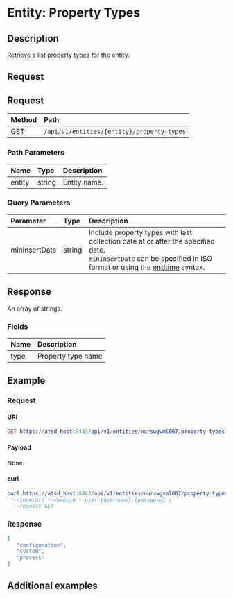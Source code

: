 # Entity: Property Types

## Description

Retrieve a list property types for the entity. 

## Request

## Request

| **Method** | **Path** | 
|:---|:---|
| GET | `/api/v1/entities/{entity}/property-types` |

### Path Parameters 

|**Name**|**Type**|**Description**|
|:---|:---|:---|
| entity |string|Entity name.|

### Query Parameters 

| **Parameter** | **Type** | **Description** |
|:---|:---|:---|
| minInsertDate | string | Include property types with last collection date at or after the specified date. <br>`minInsertDate` can be specified in ISO format or using the [endtime](/docs/end-time-syntax.md) syntax. |

## Response

An array of strings.

### Fields

| **Name**       | **Description** |
|:---|:---|
| type | Property type name |

## Example

### Request

#### URI

```elm
GET https://atsd_host:8443/api/v1/entities/nurswgvml007/property-types
```

#### Payload

None.

#### curl

```elm
curl https://atsd_host:8443/api/v1/entities/nurswgvml007/property-types \
  --insecure --verbose --user {username}:{password} \
  --request GET
  ```
### Response

```json
[
   "configuration", 
   "system",
   "process"
]
```

## Additional examples
